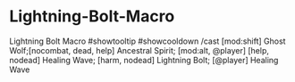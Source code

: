Lightning-Bolt-Macro
====================

Lightning Bolt Macro
#showtooltip
#showcooldown
/cast  [mod:shift]  Ghost Wolf;[nocombat, dead, help] Ancestral Spirit; [mod:alt, @player] [help, nodead] Healing Wave; [harm, nodead] Lightning Bolt; [@player] Healing Wave
